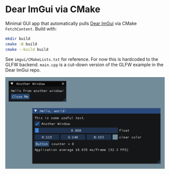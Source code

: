 # Dear ImGui via CMake

Minimal GUI app that automatically pulls [Dear ImGui](https://github.com/ocornut/imgui) via CMake `FetchContent`. Build with:

```sh
mkdir build
cmake -B build
cmake --build build
```

See `imgui/CMakeLists.txt` for reference. For now this is hardcoded to the GLFW backend. `main.cpp` is a cut-down version of the GLFW example in the Dear ImGui repo.

![screenshot](screenshot.png)
